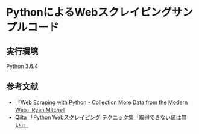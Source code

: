# PythonによるWebスクレイピングサンプルコード
## 実行環境
Python 3.6.4

## 参考文献
- [『Web Scraping with Python - Collection More Data from the Modern Web』Ryan Mitchell](https://www.amazon.co.jp/gp/product/B07BMGBYSK/)
- [Qiita 「Python Webスクレイピング テクニック集「取得できない値は無い」」](https://qiita.com/Azunyan1111/items/b161b998790b1db2ff7a)